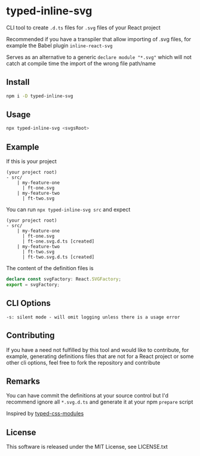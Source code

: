 # typed-inline-svg

CLI tool to create `.d.ts` files for `.svg` files of your React project

Recommended if you have a transpiler that allow importing of .svg files, for example the Babel plugin `inline-react-svg`

Serves as an alternative to a generic `declare module "*.svg"` which will not catch at compile time the import of the wrong file path/name

## Install

```sh
npm i -D typed-inline-svg
```

## Usage

```sh
npx typed-inline-svg <svgsRoot>
```

## Example

If this is your project

```text
(your project root)
- src/
    | my-feature-one
      | ft-one.svg
    | my-feature-two
      | ft-two.svg
```

You can run `npx typed-inline-svg src` and expect

```text
(your project root)
- src/
    | my-feature-one
      | ft-one.svg
      | ft-one.svg.d.ts [created]
    | my-feature-two
      | ft-two.svg
      | ft-two.svg.d.ts [created]
```

The content of the definition files is

```ts
declare const svgFactory: React.SVGFactory;
export = svgFactory;
```

## CLI Options

```text
-s: silent mode - will omit logging unless there is a usage error
```

## Contributing

If you have a need not fulfilled by this tool and would like to contribute, for example, generating definitions files that are not for a React project or some other cli options, feel free to fork the repository and contribute

## Remarks

You can have commit the definitions at your source control but I'd recommend ignore all `*.svg.d.ts` and generate it at your npm `prepare` script

Inspired by [typed-css-modules](https://www.npmjs.com/package/typed-css-modules)

## License

This software is released under the MIT License, see LICENSE.txt
